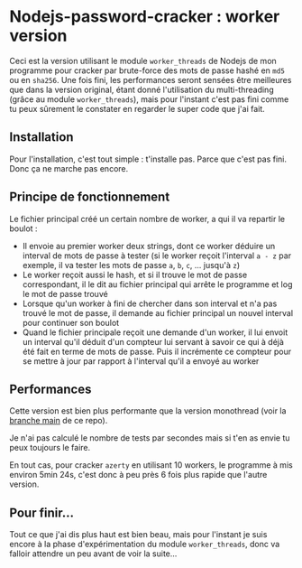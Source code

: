 # Nodejs-password-cracker : worker version

Ceci est la version utilisant le module ``worker_threads`` de Nodejs de mon programme pour cracker par brute-force des mots de passe hashé en ``md5`` ou en ``sha256``. Une fois fini, les performances seront sensées être meilleures que dans la version original, étant donné l'utilisation du multi-threading (grâce au module ``worker_threads``), mais pour l'instant c'est pas fini comme tu peux sûrement le constater en regarder le super code que j'ai fait.

## Installation
Pour l'installation, c'est tout simple : t'installe pas. Parce que c'est pas fini. Donc ça ne marche pas encore.

## Principe de fonctionnement
Le fichier principal créé un certain nombre de worker, a qui il va repartir le boulot :
- Il envoie au premier worker deux strings, dont ce worker déduire un interval de mots de passe à tester (si le worker reçoit l'interval ``a - z`` par exemple, il va tester les mots de passe ``a``, ``b``, ``c``, ... jusqu'à ``z``)
- Le worker reçoit aussi le hash, et si il trouve le mot de passe correspondant, il le dit au fichier principal qui arrête le programme et log le mot de passe trouvé
- Lorsque qu'un worker à fini de chercher dans son interval et n'a pas trouvé le mot de passe, il demande au fichier principal un nouvel interval pour continuer son boulot
- Quand le fichier principale reçoit une demande d'un worker, il lui envoit un interval qu'il déduit d'un compteur lui servant à savoir ce qui à déjà été fait en terme de mots de passe. Puis il incrémente ce compteur pour se mettre à jour par rapport à l'interval qu'il a envoyé au worker

## Performances
Cette version est bien plus performante que la version monothread (voir la [branche main](https://github.com/Ptitet/Nodejs-password-cracker) de ce repo).

Je n'ai pas calculé le nombre de tests par secondes mais si t'en as envie tu peux toujours le faire.

En tout cas, pour cracker ``azerty`` en utilisant 10 workers, le programme à mis environ 5min 24s, c'est donc à peu près 6 fois plus rapide que l'autre version.

## Pour finir...
Tout ce que j'ai dis plus haut est bien beau, mais pour l'instant je suis encore à la phase d'expérimentation du module ``worker_threads``, donc va falloir attendre un peu avant de voir la suite...